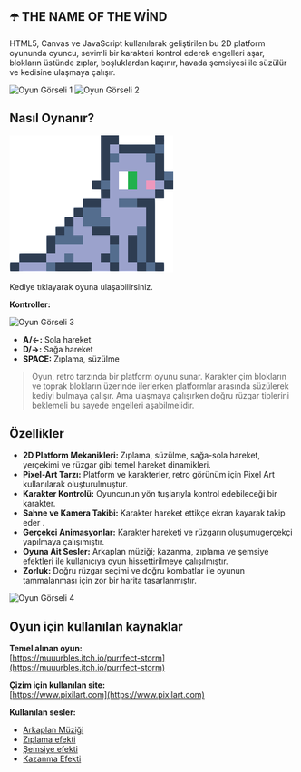 
## ☂️ THE NAME OF THE WİND

HTML5, Canvas ve JavaScript kullanılarak geliştirilen bu 2D platform oyununda oyuncu, sevimli bir karakteri kontrol ederek engelleri aşar, blokların üstünde zıplar, boşluklardan kaçınır, havada şemsiyesi ile süzülür ve kedisine ulaşmaya çalışır.

![Oyun Görseli 1](https://github.com/ahmetymtkn/photo/blob/main/game_photo_3.png)
![Oyun Görseli 2](https://github.com/ahmetymtkn/photo/blob/main/game_photo_2.png)

##  Nasıl Oynanır?

[![Oyun Görseli 4](https://github.com/ahmetymtkn/the-name-of-the-wind/blob/main/img/cat.png?raw=true)](https://ahmetymtkn.github.io)

Kediye tıklayarak oyuna ulaşabilirsiniz.

**Kontroller:**

![Oyun Görseli 3](https://github.com/ahmetymtkn/photo/blob/main/game_photo_1.png)


   * **A/←:** Sola hareket
   * **D/→:** Sağa hareket
   * **SPACE:** Zıplama, süzülme

> Oyun, retro tarzında bir platform oyunu sunar. Karakter çim blokların ve toprak blokların üzerinde ilerlerken platformlar arasında süzülerek kediyi bulmaya çalışır. Ama ulaşmaya çalışırken doğru rüzgar tiplerini beklemeli bu sayede engelleri aşabilmelidir.

## Özellikler

- **2D Platform Mekanikleri:** Zıplama, süzülme, sağa-sola hareket, yerçekimi ve rüzgar gibi temel hareket dinamikleri.
- **Pixel-Art Tarzı:** Platform ve karakterler, retro görünüm için Pixel Art kullanılarak oluşturulmuştur.
- **Karakter Kontrolü:** Oyuncunun yön tuşlarıyla kontrol edebileceği bir karakter.
- **Sahne ve Kamera Takibi:** Karakter hareket ettikçe ekran kayarak takip eder .
- **Gerçekçi Animasyonlar:** Karakter hareketi ve rüzgarın oluşumugerçekçi yapılmaya çalışımıştır.
- **Oyuna Ait Sesler:** Arkaplan müziği; kazanma, zıplama ve şemsiye efektleri ile kullanıcıya oyun hissettirilmeye çalışılmıştır.
- **Zorluk:** Doğru rüzgar seçimi ve doğru kombatlar ile oyunun tammalanması için zor bir harita tasarlanmıştır.

![Oyun Görseli 4](https://github.com/ahmetymtkn/photo/blob/main/game_photo_4.png)

## Oyun için kullanılan kaynaklar

**Temel alınan oyun:**  
[https://muuurbles.itch.io/purrfect-storm](https://muuurbles.itch.io/purrfect-storm)

**Çizim için kullanılan site:**  
[https://www.pixilart.com](https://www.pixilart.com)

**Kullanılan sesler:**  
- [Arkaplan Müziği](https://www.youtube.com/watch?v=qMEkGgA1QuQ&ab_channel=Musictime)  
- [Zıplama efekti](https://youtu.be/auD_fT0KCQg?si=DSLrAO_Jb_jSixY-)  
- [Şemsiye efekti](https://youtube.com/shorts/E4Ox6EboAnw?si=ONu8akEYD_8FXHoy)  
- [Kazanma Efekti](https://youtu.be/kgMToRGOAT4?si=K_y9c7M4zNd3T11h)

